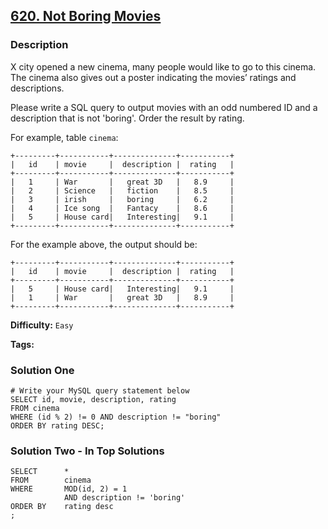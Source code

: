 ## [620. Not Boring Movies](https://leetcode.com/problems/not-boring-movies/description/)

### Description

X city opened a new cinema, many people would like to go to this cinema. The cinema also gives out a poster indicating the movies’ ratings and descriptions.

Please write a SQL query to output movies with an odd numbered ID and a description that is not 'boring'. Order the result by rating.

For example, table `cinema`:

```
+---------+-----------+--------------+-----------+
|   id    | movie     |  description |  rating   |
+---------+-----------+--------------+-----------+
|   1     | War       |   great 3D   |   8.9     |
|   2     | Science   |   fiction    |   8.5     |
|   3     | irish     |   boring     |   6.2     |
|   4     | Ice song  |   Fantacy    |   8.6     |
|   5     | House card|   Interesting|   9.1     |
+---------+-----------+--------------+-----------+

```

For the example above, the output should be:

```
+---------+-----------+--------------+-----------+
|   id    | movie     |  description |  rating   |
+---------+-----------+--------------+-----------+
|   5     | House card|   Interesting|   9.1     |
|   1     | War       |   great 3D   |   8.9     |
+---------+-----------+--------------+-----------+
```

**Difficulty:** `Easy`

**Tags:**

### Solution One

```mysql
# Write your MySQL query statement below
SELECT id, movie, description, rating
FROM cinema
WHERE (id % 2) != 0 AND description != "boring"
ORDER BY rating DESC;
```

### Solution Two - In Top Solutions

```mysql
SELECT      *
FROM        cinema
WHERE       MOD(id, 2) = 1
            AND description != 'boring'
ORDER BY    rating desc
;
```
